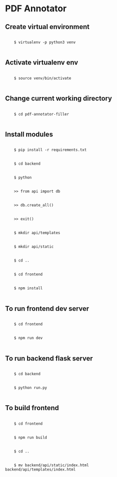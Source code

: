 # PDF Annotator

## Create virtual environment

<code>
	$ virtualenv -p python3 venv
</code>
<br>

## Activate virtualenv env

<code>
	$ source venv/bin/activate
</code>
<br>

## Change current working directory

<code>
	$ cd pdf-annotator-filler
</code>
<br>

## Install modules

<code>
	$ pip install -r requirements.txt
</code>
<br>
<code>
	$ cd backend
</code>
<br>
<code>
	$ python
</code>
<br>
<code>
	>> from api import db
</code>
<br>
<code>
	>> db.create_all()
</code>
<br>
<code>
	>> exit()
</code>
<br>
<code>
	$ mkdir api/templates
</code>
<br>
<code>
	$ mkdir api/static
</code>
<br>
<code>
	$ cd ..
</code>
<br>
<code>
	$ cd frontend
</code>
<br>
<code>
	$ npm install
</code>
<br>

## To run frontend dev server

<code>
	$ cd frontend
</code>
<br>
<code>
	$ npm run dev
</code>
<br>

## To run backend flask server

<code>
	$ cd backend	
</code>
<br>
<code>
	$ python run.py
</code>
<br>

## To build frontend

<code>
	$ cd frontend
</code>
<br>
<code>
	$ npm run build
</code>
<br>
<code>
	$ cd ..
</code>
<br>
<code>
	$ mv backend/api/static/index.html backend/api/templates/index.html
</code>
<br>
